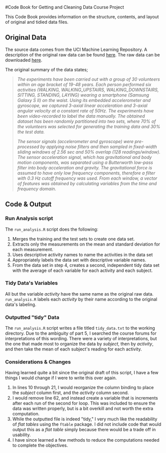 #Code Book for Getting and Cleaning Data Course Project

This Code Book provides information on the structure, contents, and layout of original and tidied data files. 

## Original Data 
The source data comes from the UCI Machine Learning Repository. A description of the original raw data can be found [here](http://archive.ics.uci.edu/ml/datasets/Human+Activity+Recognition+Using+Smartphones). The raw data can be downloaded [here](http://archive.ics.uci.edu/ml/machine-learning-databases/00240/UCI%20HAR%20Dataset.zip).

The original summary of the data states;

>*The experiments have been carried out with a group of 30 volunteers within an age bracket of 19-48 years. Each person performed six activities (WALKING, WALKING_UPSTAIRS, WALKING_DOWNSTAIRS, SITTING, STANDING, LAYING) wearing a smartphone (Samsung Galaxy S II) on the waist. Using its embedded accelerometer and gyroscope, we captured 3-axial linear acceleration and 3-axial angular velocity at a constant rate of 50Hz. The experiments have been video-recorded to label the data manually. The obtained dataset has been randomly partitioned into two sets, where 70% of the volunteers was selected for generating the training data and 30% the test data.*
>
>*The sensor signals (accelerometer and gyroscope) were pre-processed by applying noise filters and then sampled in fixed-width sliding windows of 2.56 sec and 50% overlap (128 readings/window). The sensor acceleration signal, which has gravitational and body motion components, was separated using a Butterworth low-pass filter into body acceleration and gravity. The gravitational force is assumed to have only low frequency components, therefore a filter with 0.3 Hz cutoff frequency was used. From each window, a vector of features was obtained by calculating variables from the time and frequency domain.*

## Code & Output

### Run Analysis script
The `run_analysis.R` script does the following:

1. Merges the training and the test sets to create one data set.
2. Extracts only the measurements on the mean and standard deviation for each measurement. 
3. Uses descriptive activity names to name the activities in the data set
4. Appropriately labels the data set with descriptive variable names. 
5. From the data set in step 4, creates a second, independent tidy data set with the average of each variable for each activity and each subject.

### Tidy Data's Variables

All but the variable *activity* have the same name as the original raw data. `run_analysis.R` labels each *activity* by their name according to the original data's labeling.

### Outputted "tidy" Data 

The `run_analysis.R` script writes a file titled `tidy_data.txt` to the working directory. Due to the ambiguity of part 5, I searched the course forums for interpretations of this wording. There were a variety of interpretations, but the one that made most to organize the data by *subject*, then by *activity*, and then take the mean of each subject's reading for each activity. 

### Considerations & Changes

Having learned quite a bit since the original draft of this script, I have a few things I would change if I were to write this over again.

1. In lines 10 through 21, I would reorganize the column binding to place the *subject* column first, and the *activity* column second. 
2. I would remove line 62, and instead create a variable that is increments after each run of the second for loop. This was included to ensure the data was written properly, but is a bit overkill and not worth the extra computation.
3. While the outputted file is indeed "tidy," I very much like the readability of *flat tables* using the `ftable` package. I did not include code that would output this as a *flat table* simply because there would be a trade off in usability.
4. I have since learned a few methods to reduce the computations needed to complete the objectives.
